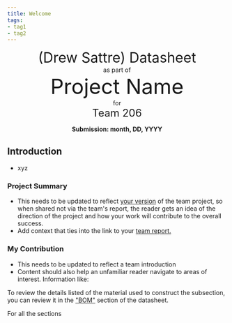 ```yaml
---
title: Welcome
tags:
- tag1
- tag2
---
```

<center>
<font size= "6">(Drew Sattre) Datasheet</font><br>
as part of<br>
<font size= "8"> Project Name</font><br>
for<br>
<font size= "5"> Team 206 </font><br>

**Submission: month, DD, YYYY**
</center>

## Introduction

* xyz

### Project Summary

* This needs to be updated to reflect <ins>your version</ins> of the team project, so when shared not via the team's report, the reader gets an idea of the direction of the project and how your work will contribute to the overall success.
* Add context that ties into the link to your [team report.](https://embedded-systems-design.github.io/EGR304TeamTemplate/)


### My Contribution

* This needs to be updated to reflect a team introduction
* Content should also help an unfamiliar reader navigate to areas of interest. Information like:

To review the details listed of the material used to construct the subsection, you can review it in the ["BOM"](https://embedded-systems-design.github.io/EGR304DataSheetTemplate/03-BOM/BOM/) section of the datasheet.

For all the sections
